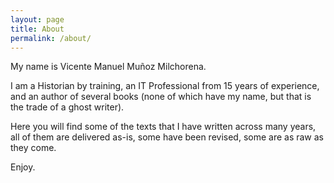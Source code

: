```yaml
---
layout: page
title: About
permalink: /about/
---
```


My name is Vicente Manuel Muñoz Milchorena.

I am a Historian by training, an IT Professional from 15 years of experience,
and an author of several books (none of which have my name, but that is the
trade of a ghost writer).

Here you will find some of the texts that I have written across many years,
all of them are delivered as-is, some have been revised, some are as raw
as they come.

Enjoy.
